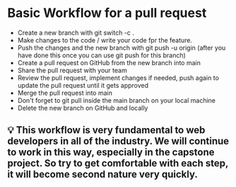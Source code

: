 # Basic Workflow for a pull request

- Create a new branch with git switch -c <branchname>.
- Make changes to the code / write your code fpr the feature.
- Push the changes and the new branch with git push -u origin <branchname> (after you have done this once you can use git push for this branch)
- Create a pull request on GitHub from the new branch into main
- Share the pull request with your team
- Review the pull request, implement changes if needed, push again to update the pull request until it gets approved
- Merge the pull request into main
- Don't forget to git pull inside the main branch on your local machine
- Delete the new branch on GitHub and locally

## 💡 This workflow is very fundamental to web developers in all of the industry. We will continue to work in this way, especially in the capstone project. So try to get comfortable with each step, it will become second nature very quickly.
